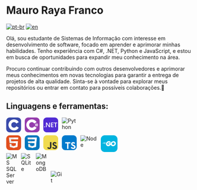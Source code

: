 # Mauro Raya Franco

[![pt-br](https://img.shields.io/badge/lang-pt--br-green.svg)](https://github.com/MauroRaya/MauroRaya/blob/main/README.md)
[![en](https://img.shields.io/badge/lang-en-red.svg)](https://github.com/MauroRaya/MauroRaya/blob/main/README.en.md)

Olá, sou estudante de Sistemas de Informação com interesse em desenvolvimento de software, focado em aprender e aprimorar minhas habilidades. Tenho experiência com C#, .NET, Python e JavaScript, e estou em busca de oportunidades para expandir meu conhecimento na área.

Procuro continuar contribuindo com outros desenvolvedores e aprimorar meus conhecimentos em novas tecnologias para garantir a entrega de projetos de alta qualidade. Sinta-se à vontade para explorar meus repositórios ou entrar em contato para possíveis colaborações.👋

<h2>Linguagens e ferramentas:</h2>

<img align="left" alt="C"      width="40px" style="padding-right:10px;" src="https://github.com/tandpfun/skill-icons/blob/main/icons/C.svg" />
<img align="left" alt="Csharp" width="40px" style="padding-right:10px;" src="https://github.com/tandpfun/skill-icons/blob/main/icons/CS.svg" />
<img align="left" alt="Dotnet" width="40px" style="padding-right:10px;" src="https://github.com/tandpfun/skill-icons/blob/main/icons/DotNet.svg" />
<img align="left" alt="Python" width="40px" style="padding-right:10px;" src="https://cdn.jsdelivr.net/gh/devicons/devicon@latest/icons/python/python-original.svg" />

<br><br>

<img align="left" alt="HTML"       width="40px" style="padding-right:10px;" src="https://github.com/tandpfun/skill-icons/blob/main/icons/HTML.svg" />
<img align="left" alt="CSS"        width="40px" style="padding-right:10px;" src="https://github.com/tandpfun/skill-icons/blob/main/icons/CSS.svg" />
<img align="left" alt="JavaScript" width="40px" style="padding-right:10px;" src="https://github.com/tandpfun/skill-icons/blob/main/icons/JavaScript.svg" />
<img align="left" alt="TypeScript" width="40px" style="padding-right:10px;" src="https://github.com/tandpfun/skill-icons/blob/main/icons/TypeScript.svg" />
<img align="left" alt="Node" width="45px" style="padding-right:10px;" src="https://img.icons8.com/?size=100&id=hsPbhkOH4FMe&format=png&color=000000">
<img align="left" alt="Golang" width="45px" style="padding-right:10px;" src="https://github.com/tandpfun/skill-icons/blob/main/icons/GoLang.svg" />      

<br><br>

<img align="left" alt="MS SQL Server" width="30px" style="padding-right:10px;" src="https://cdn.jsdelivr.net/gh/devicons/devicon@latest/icons/microsoftsqlserver/microsoftsqlserver-original.svg" />
<img align="left" alt="SQLite" width="30px" style="padding-right:10px;" src="https://cdn.jsdelivr.net/gh/devicons/devicon@latest/icons/sqlite/sqlite-original.svg" />       
<img align="left" alt="MongoDB" width="30px" style="padding-right:10px;" src="https://cdn.jsdelivr.net/gh/devicons/devicon@latest/icons/mongodb/mongodb-original.svg" />

<br><br>

<img align="left" alt="Git" width="30px" style="padding-right:10px;" src="https://cdn.jsdelivr.net/gh/devicons/devicon@latest/icons/git/git-original.svg" />
</p>
